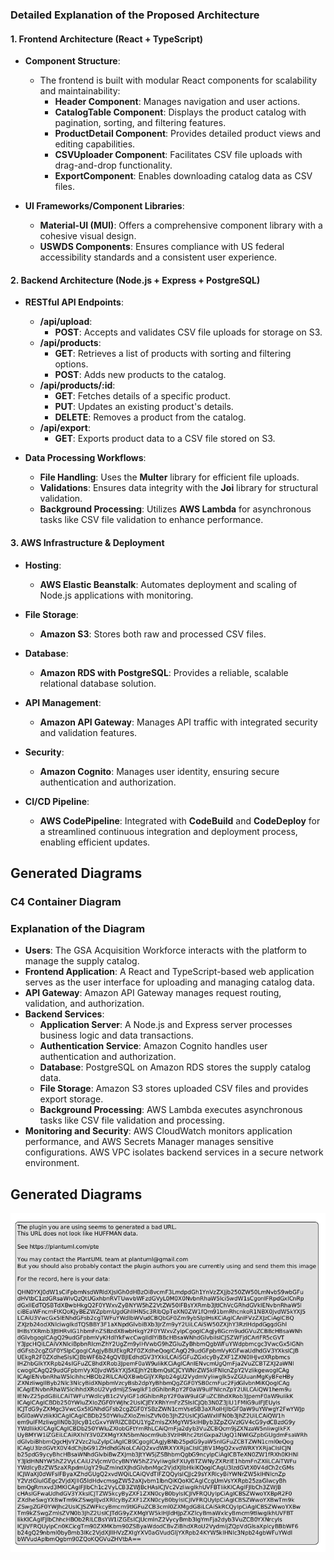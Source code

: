 ### Detailed Explanation of the Proposed Architecture

#### 1. **Frontend Architecture (React + TypeScript)**

- **Component Structure**:
  - The frontend is built with modular React components for scalability and maintainability:
    - **Header Component**: Manages navigation and user actions.
    - **CatalogTable Component**: Displays the product catalog with pagination, sorting, and filtering features.
    - **ProductDetail Component**: Provides detailed product views and editing capabilities.
    - **CSVUploader Component**: Facilitates CSV file uploads with drag-and-drop functionality.
    - **ExportComponent**: Enables downloading catalog data as CSV files.

- **UI Frameworks/Component Libraries**:
  - **Material-UI (MUI)**: Offers a comprehensive component library with a cohesive visual design.
  - **USWDS Components**: Ensures compliance with US federal accessibility standards and a consistent user experience.

#### 2. **Backend Architecture (Node.js + Express + PostgreSQL)**

- **RESTful API Endpoints**:
  - **/api/upload**:
    - **POST**: Accepts and validates CSV file uploads for storage on S3.
  - **/api/products**:
    - **GET**: Retrieves a list of products with sorting and filtering options.
    - **POST**: Adds new products to the catalog.
  - **/api/products/:id**:
    - **GET**: Fetches details of a specific product.
    - **PUT**: Updates an existing product's details.
    - **DELETE**: Removes a product from the catalog.
  - **/api/export**:
    - **GET**: Exports product data to a CSV file stored on S3.

- **Data Processing Workflows**:
  - **File Handling**: Uses the **Multer** library for efficient file uploads.
  - **Validations**: Ensures data integrity with the **Joi** library for structural validation.
  - **Background Processing**: Utilizes **AWS Lambda** for asynchronous tasks like CSV file validation to enhance performance.

#### 3. **AWS Infrastructure & Deployment**

- **Hosting**:
  - **AWS Elastic Beanstalk**: Automates deployment and scaling of Node.js applications with monitoring.

- **File Storage**:
  - **Amazon S3**: Stores both raw and processed CSV files.

- **Database**:
  - **Amazon RDS with PostgreSQL**: Provides a reliable, scalable relational database solution.

- **API Management**:
  - **Amazon API Gateway**: Manages API traffic with integrated security and validation features.

- **Security**:
  - **Amazon Cognito**: Manages user identity, ensuring secure authentication and authorization.

- **CI/CD Pipeline**:
  - **AWS CodePipeline**: Integrated with **CodeBuild** and **CodeDeploy** for a streamlined continuous integration and deployment process, enabling efficient updates.

## Generated Diagrams

### C4 Container Diagram

### Explanation of the Diagram

- **Users**: The GSA Acquisition Workforce interacts with the platform to manage the supply catalog.
- **Frontend Application**: A React and TypeScript-based web application serves as the user interface for uploading and managing catalog data.
- **API Gateway**: Amazon API Gateway manages request routing, validation, and authorization.
- **Backend Services**:
  - **Application Server**: A Node.js and Express server processes business logic and data transactions.
  - **Authentication Service**: Amazon Cognito handles user authentication and authorization.
  - **Database**: PostgreSQL on Amazon RDS stores the supply catalog data.
  - **File Storage**: Amazon S3 stores uploaded CSV files and provides export storage.
  - **Background Processing**: AWS Lambda executes asynchronous tasks like CSV file validation and processing.
- **Monitoring and Security**: AWS CloudWatch monitors application performance, and AWS Secrets Manager manages sensitive configurations. AWS VPC isolates backend services in a secure network environment.

## Generated Diagrams

![Diagram 1](./images/solution_diagram_1.png)